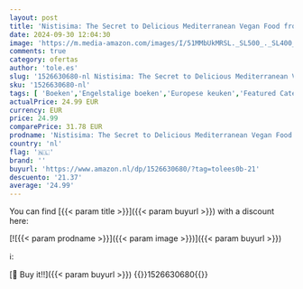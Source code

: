 ```yaml
---
layout: post
title: 'Nistisima: The Secret to Delicious Mediterranean Vegan Food from the Mediterranean and Beyond'
date: 2024-09-30 12:04:30
image: 'https://m.media-amazon.com/images/I/51MMbUkMRSL._SL500_._SL400_.jpg'
comments: true
category: ofertas
author: 'tole.es'
slug: '1526630680-nl Nistisima: The Secret to Delicious Mediterranean Vegan...'
sku: '1526630680-nl'
tags: [ 'Boeken','Engelstalige boeken','Europese keuken','Featured Categories','Griekse keuken','Hobbys, kunstnijverheid & huis','Kookboeken, eten & wijn','Regionale & internationale gerechten','Veganistisch voedsel','Vegetarisch voedsel','🇳🇱', ]
actualPrice: 24.99 EUR
currency: EUR
price: 24.99
comparePrice: 31.78 EUR
prodname: 'Nistisima: The Secret to Delicious Mediterranean Vegan Food from the Mediterranean and Beyond'
country: 'nl'
flag: '🇳🇱'
brand: ''
buyurl: 'https://www.amazon.nl/dp/1526630680/?tag=tolees0b-21'
descuento: '21.37'
average: '24.99'
---
```


You can find [{{< param title >}}]({{< param buyurl >}}) with a discount here:

[![{{< param prodname >}}]({{< param image >}})]({{< param buyurl >}})

ℹ️:


[🛒 Buy it!!]({{< param buyurl >}})
{{<world>}}1526630680{{</world>}}
